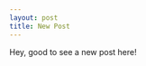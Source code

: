 ```yaml
---
layout: post
title: New Post
---
```



<div class="message">
  Hey, good to see a new post here!
</div>
